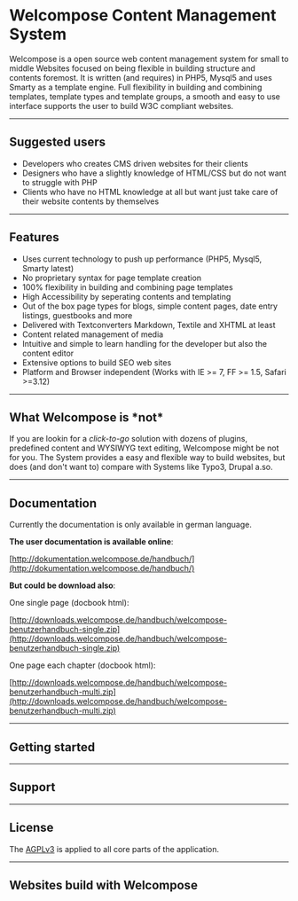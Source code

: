 # Welcompose Content Management System #

Welcompose is a open source web content management system for small to middle Websites focused on being flexible in building structure and contents foremost. It is written (and requires) in PHP5, Mysql5 and uses Smarty as a template engine. Full flexibility in building and combining templates, template types and template groups, a smooth and easy to use interface supports the user to build W3C compliant websites.

****

## Suggested users ##

* Developers who creates CMS driven websites for their clients
* Designers who have a slightly knowledge of HTML/CSS but do not want to struggle with PHP
* Clients who have no HTML knowledge at all but want just take care of their website contents by themselves

****

## Features ##

* Uses current technology to push up performance (PHP5, Mysql5, Smarty latest)
* No proprietary syntax for page template creation
* 100% flexibility in building and combining page templates
* High Accessibility by seperating contents and templating
* Out of the box page types for blogs, simple content pages, date entry listings, guestbooks and more
* Delivered with Textconverters Markdown, Textile and XHTML at least
* Content related management of media
* Intuitive and simple to learn handling for the developer but also the content editor  
* Extensive options to build SEO web sites
* Platform and Browser independent (Works with IE >= 7, FF >= 1.5, Safari >=3.12)

****

## What Welcompose is \*not* ##

If you are lookin for a *click-to-go* solution with dozens of plugins, predefined content and WYSIWYG text editing, Welcompose might be not for you. The System provides a easy and flexible way to build websites, but does (and don't want to) compare with Systems like Typo3, Drupal a.so.

****

## Documentation ##

Currently the documentation is only available in german language.

**The user documentation is available online**:

[http://dokumentation.welcompose.de/handbuch/](http://dokumentation.welcompose.de/handbuch/)


**But could be download also**:

One single page (docbook html):

[http://downloads.welcompose.de/handbuch/welcompose-benutzerhandbuch-single.zip](http://downloads.welcompose.de/handbuch/welcompose-benutzerhandbuch-single.zip)

One page each chapter (docbook html):

[http://downloads.welcompose.de/handbuch/welcompose-benutzerhandbuch-multi.zip](http://downloads.welcompose.de/handbuch/welcompose-benutzerhandbuch-multi.zip)

****

## Getting started ##

****

## Support ##

****

## License ##

The [AGPLv3](http://www.opensource.org/licenses/agpl-v3.html) is applied to all core parts of the application.

****

## Websites build with Welcompose ##